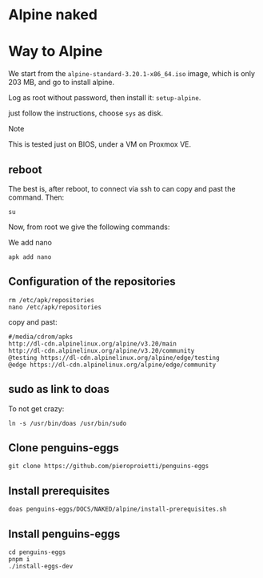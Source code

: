 # Alpine naked

# Way to Alpine
We start from the `alpine-standard-3.20.1-x86_64.iso` image, which is only 203 MB, and go to install alpine.

Log as root without password, then install it: `setup-alpine`.

just follow the instructions, choose `sys` as disk.

> [!NOTE]
> This is tested just on BIOS, under a VM on Proxmox VE.

## reboot
The best is, after reboot, to connect via ssh to can copy and past the command. Then:

```
su
```

Now, from root we give the following commands:

We add nano 
```
apk add nano
```

## Configuration of the repositories
```
rm /etc/apk/repositories
nano /etc/apk/repositories

```

copy and past:
```
#/media/cdrom/apks
http://dl-cdn.alpinelinux.org/alpine/v3.20/main
http://dl-cdn.alpinelinux.org/alpine/v3.20/community
@testing https://dl-cdn.alpinelinux.org/alpine/edge/testing
@edge https://dl-cdn.alpinelinux.org/alpine/edge/community

```

## sudo as link to doas
To not get crazy:
```
ln -s /usr/bin/doas /usr/bin/sudo

```

## Clone penguins-eggs

```
git clone https://github.com/pieroproietti/penguins-eggs
```

## Install prerequisites
```
doas penguins-eggs/DOCS/NAKED/alpine/install-prerequisites.sh

```
## Install penguins-eggs
```
cd penguins-eggs
pnpm i
./install-eggs-dev

```

